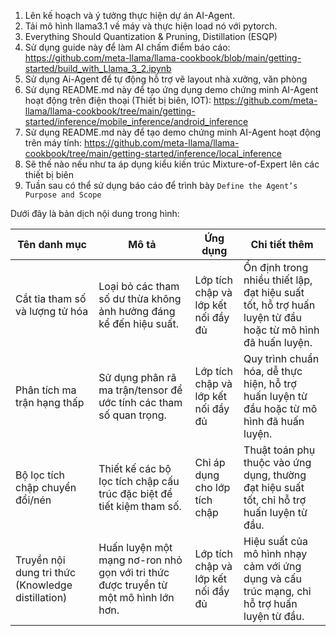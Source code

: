 1. Lên kế hoạch và ý tưởng thực hiện dự án AI-Agent.
2. Tải mô hình llama3.1 về máy và thực hiện load nó với pytorch.
3. Everything Should Quantization & Pruning, Distillation (ESQP) 
4. Sử dụng guide này để làm AI chấm điểm báo cáo: https://github.com/meta-llama/llama-cookbook/blob/main/getting-started/build_with_Llama_3_2.ipynb
5. Sử dụng Ai-Agent để tự động hỗ trợ vẽ layout nhà xưởng, văn phòng
6. Sử dụng README.md này để tạo ứng dụng demo chứng minh AI-Agent hoạt động trên điện thoại (Thiết bị biên, IOT): https://github.com/meta-llama/llama-cookbook/tree/main/getting-started/inference/mobile_inference/android_inference
7. Sử dụng README.md này để tạo demo chứng minh AI-Agent hoạt động trên máy tính: https://github.com/meta-llama/llama-cookbook/tree/main/getting-started/inference/local_inference
8. Sẽ thế nào nếu như ta áp dụng kiểu kiến trúc Mixture-of-Expert lên các thiết bị biên
9. Tuần sau có thể sử dụng báo cáo để trình bày `Define the Agent’s Purpose and Scope`

Dưới đây là bản dịch nội dung trong hình:

| Tên danh mục                         | Mô tả                                                                                             | Ứng dụng                              | Chi tiết thêm                                                                                   |
|--------------------------------------|---------------------------------------------------------------------------------------------------|---------------------------------------|------------------------------------------------------------------------------------------------|
| Cắt tỉa tham số và lượng tử hóa       | Loại bỏ các tham số dư thừa không ảnh hưởng đáng kể đến hiệu suất.                                | Lớp tích chập và lớp kết nối đầy đủ   | Ổn định trong nhiều thiết lập, đạt hiệu suất tốt, hỗ trợ huấn luyện từ đầu hoặc từ mô hình đã huấn luyện. |
| Phân tích ma trận hạng thấp           | Sử dụng phân rã ma trận/tensor để ước tính các tham số quan trọng.                               | Lớp tích chập và lớp kết nối đầy đủ   | Quy trình chuẩn hóa, dễ thực hiện, hỗ trợ huấn luyện từ đầu hoặc từ mô hình đã huấn luyện.      |
| Bộ lọc tích chập chuyển đổi/nén       | Thiết kế các bộ lọc tích chập cấu trúc đặc biệt để tiết kiệm tham số.                            | Chỉ áp dụng cho lớp tích chập         | Thuật toán phụ thuộc vào ứng dụng, thường đạt hiệu suất tốt, chỉ hỗ trợ huấn luyện từ đầu.      |
| Truyền nội dung tri thức (Knowledge distillation) | Huấn luyện một mạng nơ-ron nhỏ gọn với tri thức được truyền từ một mô hình lớn hơn.             | Lớp tích chập và lớp kết nối đầy đủ   | Hiệu suất của mô hình nhạy cảm với ứng dụng và cấu trúc mạng, chỉ hỗ trợ huấn luyện từ đầu.     |
